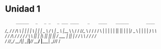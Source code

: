 # Unidad 1
         ______   _   _ _   _ ___ ____    _    ____    ______        ____     
__/\__  / / /\ \ | | | | \ | |_ _|  _ \  / \  |  _ \  |___ \ \      / / /_/\__
\    / / / /  \ \| | | |  \| || || | | |/ _ \ | | | |   __) \ \    / / /\    /
/_  _\/ / /    \ \ |_| | |\  || || |_| / ___ \| |_| |  / __/ \ \  / / / /_  _\
  \/ /_/_/      \_\___/|_| \_|___|____/_/   \_\____/  |_____| \_\/_/_/    \/  

